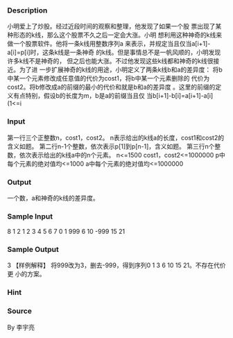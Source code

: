 
### Description
小明爱上了炒股。经过近段时间的观察和整理，他发现了如果一个股
票出现了某种形态的k线，那么这个股票不久之后一定会大涨。小明
想利用这种神奇的k线来做一个股票软件。他将一条k线用整数序列a
来表示，并规定当且仅当a[i+1]-a[i]=p[i]时，这条k线是一条神奇
的k线。但是事情总不是一帆风顺的，小明发现许多k线不是神奇的，
但之后也能大涨。不过他发现这些k线都和神奇的k线很接近。为了进
一步扩展神奇的k线的用途，小明定义了两条k线b和a的差异度： 将b
中某一个元素修改成任意值的代价为cost1，将b中某一个元素删除的
代价为cost2。将b修改成a的前缀的最小的代价和就是b和a的差异度
。这里的前缀的定义有点特别，假设b的长度为m，b是a的前缀当且仅
当b[i+1]-b[i]=a[i+1]-a[i](1<=i
### Input
第一行三个正整数n，cost1，cost2。
n表示给出的k线a的长度，cost1和cost2的含义如题。
第二行n-1个整数，依次表示p[1]到p[n-1]，含义如题。 
第三行n个整数，依次表示给出的k线a中的n个元素。
n<=1500
cost1，cost2<=1000000
p中每个元素的绝对值均<=1000
a中每个元素的绝对值均<=1000000
### Output
一个数，a和神奇的k线的差异度。
### Sample Input
8 1 2
1 2 3 4 5 6 7
0 1 999 6 10 -999 15 21


### Sample Output
3
【样例解释】
将999改为3，删去-999，得到序列0 1 3 6 10 15 21。不存在代价更
小的方案。




### Hint

### Source
By 李宇亮